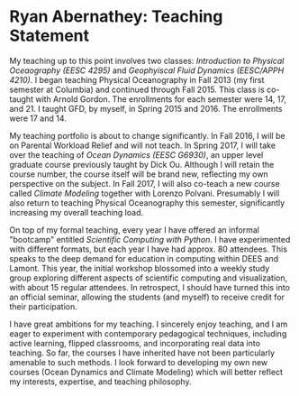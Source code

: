 # Ryan Abernathey: Teaching Statement #

My teaching up to this point involves two classes: _Introduction to Physical
Oceaography (EESC 4295)_ and _Geophyiscal Fluid Dynamics (EESC/APPH 4210)_. I
began teaching Physical Oceanography in Fall 2013 (my first semester at
Columbia) and continued through Fall 2015. This class is co-taught with Arnold
Gordon. The enrollments for each semester were 14, 17, and 21. I taught
GFD, by myself, in Spring 2015 and 2016. The enrollments were 17 and 14.

My teaching portfolio is about to change significantly. In Fall 2016, I will be
on Parental Workload Relief and will not teach. In Spring 2017, I will take
over the teaching of _Ocean Dynamics (EESC G6930)_, an upper level graduate
course previously taught by Dick Ou. Although I will retain the course number,
the course itself will be brand new, reflecting my own perspective on the
subject. In Fall 2017, I will also co-teach a new course called _Climate
Modeling_ together with Lorenzo Polvani. Presumably I will also return to
teaching Physical Oceanography this semester, significantly increasing my
overall teaching load.

On top of my formal teaching, every year I have offered an informal "bootcamp"
entitled _Scientific Computing with Python_. I have experimented with different
formats, but each year I have had approx. 80 attendees. This speaks to the
deep demand for education in computing within DEES and Lamont. This year,
the initial workshop blossomed into a weekly study group exploring different
aspects of scientific computing and visualization, with about 15 regular
attendees. In retrospect, I should have turned this into an official seminar,
allowing the students (and myself) to receive credit for their participation.

I have great ambitions for my teaching. I sincerely enjoy teaching, and I am
eager to experiment with contemporary pedagogical techniques, including
active learning, flipped classrooms, and incorporating real data into teaching.
So far, the courses I have inherited have not been particularly amenable to such
methods. I look forward to developing my own new courses (Ocean Dynamics and
Climate Modeling) which will better reflect my interests, expertise, and
teaching philosophy.
